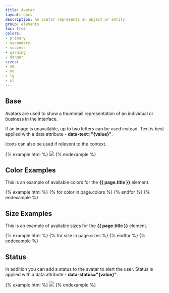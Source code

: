 ```yaml
---
title: Avatar
layout: docs
description: An avatar represents an object or entity
group: elements
toc: true
colors:
- primary
- secondary
- success
- warning
- danger
sizes:
- sm
- md
- lg
- xl
---
```


## Base

Avatars are used to show a thumbnail representation of an individual or business in the interface. 

If an image is unavailable, up to two letters can be used instead. Text is best applied with a data attribute - **data-text="{value}"**.

Icons can also be used if relevent to the context.

{% example html %}
<span class="c-avatar" >
  <img src="https://unsplash.it/200?image=1027">
</span>
<span class="c-avatar c-avatar-primary">
<i class="fas fa-cloud-download"></i>
</span>
<span class="c-avatar c-avatar-secondary" data-text="AB"></span>
{% endexample %}

## Color Examples

This is an example of available colors for the **{{ page.title }}** element. 

{% example html %}
{% for color in page.colors %}
<span class="c-avatar c-avatar-{{ color }}" data-text="AB"></span>
{% endfor %}
{% endexample %}


## Size Examples

This is an example of available sizes for the **{{ page.title }}** element. 

{% example html %}
{% for size in page.sizes %}
<span class="c-avatar c-avatar-primary c-avatar-{{ size }}" data-text="AB"></span>{% endfor %}
{% endexample %}


## Status

In addition you can add a status to the avatar to alert the user. Status is applied with a data attribute - **data-status="{value}"**. 

{% example html %}
<span class="c-avatar" data-status="success">
  <img src="https://unsplash.it/200?image=1011">
</span>
<span class="c-avatar c-avatar-primary" data-status="success">
  <i class="fas fa-cloud-download"></i>
</span>
<span class="c-avatar c-avatar-secondary" data-text="CD" data-status="primary"></span>
<span class="c-avatar c-avatar-success" data-text="EF" data-status="danger"></span>
<span class="c-avatar c-avatar-danger" data-text="GH" data-status="warning"></span>
<span class="c-avatar c-avatar-warning" data-text="HI" data-status="success"></span>
{% endexample %}